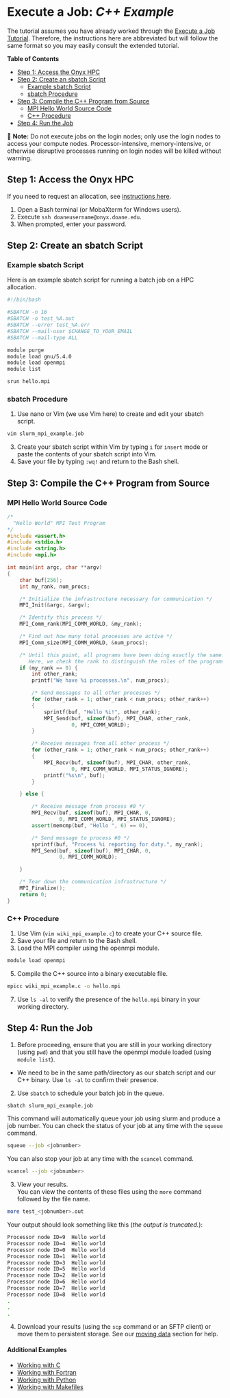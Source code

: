 # Execute a Job: _C++ Example_

The tutorial assumes you have already worked through the [Execute a Job Tutorial](../execute-a-job.md). Therefore, the instructions here are abbreviated but will follow the same format so you may easily consult the extended tutorial.

**Table of Contents**

<!-- TOC depthFrom:2 depthTo:3 withLinks:1 updateOnSave:1 orderedList:0 -->

- [Step 1: Access the Onyx HPC](#step-1-access-the-onyx-hpc)
- [Step 2: Create an sbatch Script](#step-2-create-a-sbatch-script)
	- [Example sbatch Script](#example-sbatch-script)
	- [sbatch Procedure](#sbatch-procedure)
- [Step 3: Compile the C++ Program from Source](#step-3-compile-the-c-program-from-source)
	- [MPI Hello World Source Code](#mpi-hello-world-source-code)
	- [C++ Procedure](#c-procedure)
- [Step 4: Run the Job](#step-4-run-the-job)

<!-- /TOC -->

📝 **Note:** Do not execute jobs on the login nodes; only use the login nodes to access your compute nodes. Processor-intensive, memory-intensive, or otherwise disruptive processes running on login nodes will be killed without warning.

## Step 1: Access the Onyx HPC

If you need to request an allocation, see [instructions here](../request-access.md).

1. Open a Bash terminal (or MobaXterm for Windows users).
2. Execute `ssh doaneusername@onyx.doane.edu`.
3. When prompted, enter your password.

## Step 2: Create an sbatch Script

### Example sbatch Script

Here is an example sbatch script for running a batch job on a HPC allocation.

```bash
#!/bin/bash

#SBATCH -n 16
#SBATCH -o test_%A.out
#SBATCH --error test_%A.err
#SBATCH --mail-user $CHANGE_TO_YOUR_EMAIL
#SBATCH --mail-type ALL

module purge
module load gnu/5.4.0
module load openmpi
module list

srun hello.mpi
```


### sbatch Procedure

1. Use nano or Vim (we use Vim here) to create and edit your sbatch script.

  ```bash
  vim slurm_mpi_example.job
  ```

3. Create your sbatch script within Vim by typing ```i``` for ```insert``` mode or paste the contents of your sbatch script into Vim.
4. Save your file by typing ```:wq!``` and return to the Bash shell.


## Step 3: Compile the C++ Program from Source

### MPI Hello World Source Code

```c++
/*
  "Hello World" MPI Test Program
*/
#include <assert.h>
#include <stdio.h>
#include <string.h>
#include <mpi.h>

int main(int argc, char **argv)
{
    char buf[256];
    int my_rank, num_procs;

    /* Initialize the infrastructure necessary for communication */
    MPI_Init(&argc, &argv);

    /* Identify this process */
    MPI_Comm_rank(MPI_COMM_WORLD, &my_rank);

    /* Find out how many total processes are active */
    MPI_Comm_size(MPI_COMM_WORLD, &num_procs);

    /* Until this point, all programs have been doing exactly the same.
       Here, we check the rank to distinguish the roles of the programs */
    if (my_rank == 0) {
        int other_rank;
        printf("We have %i processes.\n", num_procs);

        /* Send messages to all other processes */
        for (other_rank = 1; other_rank < num_procs; other_rank++)
        {
            sprintf(buf, "Hello %i!", other_rank);
            MPI_Send(buf, sizeof(buf), MPI_CHAR, other_rank,
                     0, MPI_COMM_WORLD);
        }

        /* Receive messages from all other process */
        for (other_rank = 1; other_rank < num_procs; other_rank++)
        {
            MPI_Recv(buf, sizeof(buf), MPI_CHAR, other_rank,
                     0, MPI_COMM_WORLD, MPI_STATUS_IGNORE);
            printf("%s\n", buf);
        }

    } else {

        /* Receive message from process #0 */
        MPI_Recv(buf, sizeof(buf), MPI_CHAR, 0,
                 0, MPI_COMM_WORLD, MPI_STATUS_IGNORE);
        assert(memcmp(buf, "Hello ", 6) == 0),

        /* Send message to process #0 */
        sprintf(buf, "Process %i reporting for duty.", my_rank);
        MPI_Send(buf, sizeof(buf), MPI_CHAR, 0,
                 0, MPI_COMM_WORLD);

    }

    /* Tear down the communication infrastructure */
    MPI_Finalize();
    return 0;
}
```

### C++ Procedure

1. Use Vim (`vim wiki_mpi_example.c`) to create your C++ source file.
2. Save your file and return to the Bash shell.
3. Load the MPI compiler using the openmpi module.

  ```bash
  module load openmpi
  ```

5. Compile the C++ source into a binary executable file.

  ```bash
  mpicc wiki_mpi_example.c -o hello.mpi
  ```

7. Use `ls -al` to verify the presence of the `hello.mpi` binary in your working directory.


## Step 4: Run the Job

1. Before proceeding, ensure that you are still in your working directory (using `pwd`) and that you still have the openmpi module loaded (using `module list`).

  - We need to be in the same path/directory as our sbatch script and our C++ binary. Use `ls -al` to confirm their presence.

2. Use `sbatch` to schedule your batch job in the queue.

  ```bash
  sbatch slurm_mpi_example.job
  ```

  This command will automatically queue your job using slurm and produce a job number.
  You can check the status of your job at any time with the `squeue` command.

  ```bash
  squeue --job <jobnumber>
  ```

  You can also stop your job at any time with the `scancel` command.

  ```bash
  scancel --job <jobnumber>
  ```

3. View your results.<br>
  You can view the contents of these files using the `more` command followed by the file name.<br>

  ```bash
  more test_<jobnumber>.out
  ```

  Your output should look something like this (_the output is truncated._):

  ```bash
  Processor node ID=9  Hello world
  Processor node ID=4  Hello world
  Processor node ID=0  Hello world
  Processor node ID=1  Hello world
  Processor node ID=3  Hello world
  Processor node ID=5  Hello world
  Processor node ID=2  Hello world
  Processor node ID=6  Hello world
  Processor node ID=7  Hello world
  Processor node ID=8  Hello world
  .
  .
  .
  ```

4. Download your results (using the `scp` command or an SFTP client) or move them to persistent storage. See our [moving data](../../../data-transfer-storage/moving-data.md) section for help.

#### Additional Examples
- [Working with C](../execute-a-job.md)
- [Working with Fortran](fortran.md)
- [Working with Python](python.md)
- [Working with Makefiles](makefile.md)
